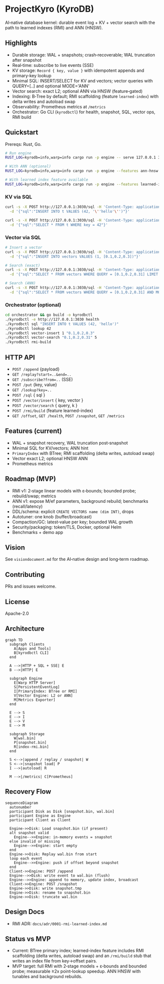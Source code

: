 # ProjectKyro (KyroDB)

AI‑native database kernel: durable event log + KV + vector search with the path to learned indexes (RMI) and ANN (HNSW).

## Highlights
- Durable storage: WAL + snapshots; crash‑recoverable; WAL truncation after snapshot
- Real‑time: subscribe to live events (SSE)
- KV storage: `Record { key, value }` with idempotent appends and primary‑key lookup
- Minimal SQL: INSERT/SELECT for KV and vectors; vector queries with QUERY=[..] and optional MODE='ANN'
- Vector search: exact L2; optional ANN via HNSW (feature‑gated)
- Indexing: B‑Tree by default; RMI scaffolding (feature `learned-index`) with delta writes and autoload swap
- Observability: Prometheus metrics at `/metrics`
- Orchestrator: Go CLI (`kyrodbctl`) for health, snapshot, SQL, vector ops, RMI build

## Quickstart

Prereqs: Rust, Go.

```bash
# Run engine
RUST_LOG=kyrodb=info,warp=info cargo run -p engine -- serve 127.0.0.1 3030

# With ANN (optional)
RUST_LOG=kyrodb=info,warp=info cargo run -p engine --features ann-hnsw -- serve 127.0.0.1 3030

# With learned index feature available
RUST_LOG=kyrodb=info,warp=info cargo run -p engine --features learned-index -- serve 127.0.0.1 3030
```

### KV via SQL
```bash
curl -s -X POST http://127.0.0.1:3030/sql -H 'Content-Type: application/json' \
  -d '{"sql":"INSERT INTO t VALUES (42, '\''hello'\'')"}'

curl -s -X POST http://127.0.0.1:3030/sql -H 'Content-Type: application/json' \
  -d '{"sql":"SELECT * FROM t WHERE key = 42"}'
```

### Vector via SQL
```bash
# Insert a vector
curl -s -X POST http://127.0.0.1:3030/sql -H 'Content-Type: application/json' \
  -d '{"sql":"INSERT INTO vectors VALUES (1, [0.1,0.2,0.3])"}'

# Search (exact)
curl -s -X POST http://127.0.0.1:3030/sql -H 'Content-Type: application/json' \
  -d '{"sql":"SELECT * FROM vectors WHERE QUERY = [0.1,0.2,0.31] LIMIT 5"}'

# Search (ANN)
curl -s -X POST http://127.0.0.1:3030/sql -H 'Content-Type: application/json' \
  -d '{"sql":"SELECT * FROM vectors WHERE QUERY = [0.1,0.2,0.31] AND MODE='\''ANN'\'' LIMIT 5"}'
```

### Orchestrator (optional)
```bash
cd orchestrator && go build -o kyrodbctl
./kyrodbctl -e http://127.0.0.1:3030 health
./kyrodbctl sql "INSERT INTO t VALUES (42, 'hello')"
./kyrodbctl lookup 42
./kyrodbctl vector-insert 1 "0.1,0.2,0.3"
./kyrodbctl vector-search "0.1,0.2,0.31" 5
./kyrodbctl rmi-build
```

## HTTP API
- `POST /append` {payload}
- `GET /replay?start=..&end=..`
- `GET /subscribe?from=..` (SSE)
- `POST /put` {key, value}
- `GET /lookup?key=..`
- `POST /sql` { sql }
- `POST /vector/insert` { key, vector }
- `POST /vector/search` { query, k }
- `POST /rmi/build` (feature learned-index)
- `GET /offset`, `GET /health`, `POST /snapshot`, `GET /metrics`

## Features (current)
- WAL + snapshot recovery, WAL truncation post‑snapshot
- Minimal SQL for KV/vectors; ANN hint
- `PrimaryIndex` with BTree; RMI scaffolding (delta writes, autoload swap)
- Vector exact L2; optional HNSW ANN
- Prometheus metrics

## Roadmap (MVP)
- RMI v1: 2‑stage linear models with ε‑bounds; bounded probe; rebuild/swap; metrics
- ANN v1: expose M/ef parameters, background rebuild; benchmarks (recall/latency)
- DDL/schema: explicit `CREATE VECTORS name (dim INT)`, drops
- Autotuner: one knob (buffer/broadcast)
- Compaction/GC: latest‑value per key; bounded WAL growth
- Security/packaging: token/TLS, Docker, optional Helm
- Benchmarks + demo app

## Vision
See `visiondocument.md` for the AI‑native design and long‑term roadmap.

## Contributing
PRs and issues welcome.

## License
Apache-2.0

## Architecture

```mermaid
graph TD
  subgraph Clients
    A[Apps and Tools]
    B[kyrodbctl CLI]
  end

  A -->|HTTP + SQL + SSE| E
  B -->|HTTP| E

  subgraph Engine
    E[Warp HTTP Server]
    S[PersistentEventLog]
    I[PrimaryIndex: BTree or RMI]
    V[Vector Engine: L2 or ANN]
    M[Metrics Exporter]
  end

  E --> S
  E --> I
  E --> V
  E --> M

  subgraph Storage
    W[wal.bin]
    P[snapshot.bin]
    R[index-rmi.bin]
  end

  S <-->|append / replay / snapshot| W
  S <-->|snapshot load| P
  I -->|autoload| R

  M -->|/metrics| C[Prometheus]
```

## Recovery Flow

```mermaid
sequenceDiagram
  autonumber
  participant Disk as Disk [snapshot.bin, wal.bin]
  participant Engine as Engine
  participant Client as Client

  Engine->>Disk: Load snapshot.bin (if present)
  alt snapshot valid
    Engine-->>Engine: in-memory events = snapshot
  else invalid or missing
    Engine-->>Engine: start empty
  end
  Engine->>Disk: Replay wal.bin from start
  loop each event
    Engine-->>Engine: push if offset beyond snapshot
  end
  Client->>Engine: POST /append
  Engine-->>Disk: write event to wal.bin (flush)
  Engine-->>Engine: append to memory, update index, broadcast
  Client->>Engine: POST /snapshot
  Engine->>Disk: write snapshot.tmp
  Engine->>Disk: rename to snapshot.bin
  Engine->>Disk: truncate wal.bin
```

## Design Docs
- RMI ADR: `docs/adr/0001-rmi-learned-index.md`

## Status vs MVP
- Current: BTree primary index; learned-index feature includes RMI scaffolding (delta writes, autoload swap) and an `/rmi/build` stub that writes an index file from key→offset pairs.
- MVP target: full RMI with 2‑stage models + ε‑bounds and bounded probe; measurable ≥2x point‑lookup speedup. ANN HNSW with tunables and background rebuilds.